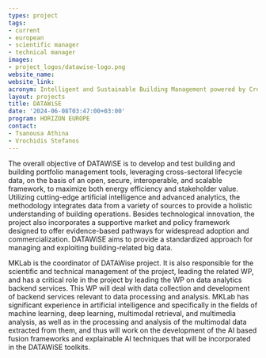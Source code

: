 ```yaml
---
types: project
tags:
- current
- european
- scientific manager
- technical manager 
images: 
- project_logos/datawise-logo.png
website_name: 
website_link: 
acronym: Intelligent and Sustainable Building Management powered by Cross-Sectoral Lifecycle
layout: projects
title: DATAWiSE
date: '2024-06-08T03:47:00+03:00'
program: HORIZON EUROPE
contact:
- Tsanousa Athina
- Vrochidis Stefanos
---
```

<p>
The overall objective of DATAWiSE is to develop and test building and building portfolio management tools, leveraging cross-sectoral lifecycle data, on the basis of an open, secure, interoperable, and scalable framework, to maximize both energy efficiency and stakeholder value. Utilizing cutting-edge artificial intelligence and advanced analytics, the methodology integrates data from a variety of sources to provide a holistic understanding of building operations. Besides technological innovation, the project also incorporates a supportive market and policy framework designed to offer evidence-based pathways for widespread adoption and commercialization. DATAWiSE aims to provide a standardized approach for managing and exploiting building-related big data.
</p>
<p>
MKLab is the coordinator of DATAWise project. It is also responsible for the scientific and technical management of the project, leading the related WP, and has a critical role in the project by leading the WP on data analytics backend services. This WP will deal with data collection and development of backend services relevant to data processing and analysis. MKLab has significant experience in artificial intelligence and specifically in the fields of machine learning, deep learning, multimodal retrieval, and multimedia analysis, as well as in the processing and analysis of the multimodal data extracted from them, and thus will work on the development of the AI based fusion frameworks and explainable AI techniques that will be incorporated in the DATAWiSE toolkits. 
</p>